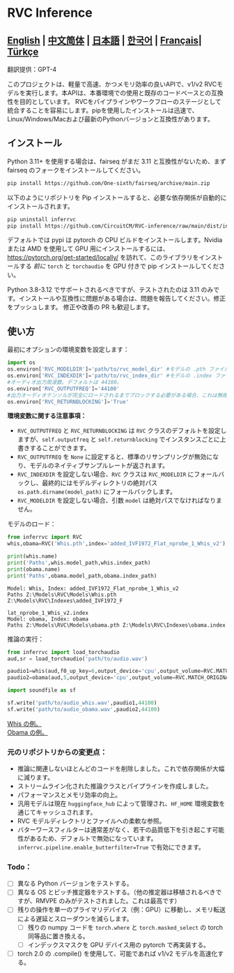 
# RVC Inference
[**English**](../README.md) | [**中文简体**](./README.ch.md) | [**日本語**](./README.ja.md) | [**한국어**](./README.ko.md) | [**Français**](./README.fr.md)| [**Türkçe**](./README.tr.md)
------
翻訳提供：GPT-4

このプロジェクトは、軽量で高速、かつメモリ効率の良いAPIで、v1/v2 RVCモデルを実行します。本APIは、本番環境での使用と既存のコードベースとの互換性を目的としています。
RVCをパイプラインやワークフローのステージとして統合することを容易にします。pipを使用したインストールは迅速で、Linux/Windows/Macおよび最新のPythonバージョンと互換性があります。
## インストール
Python 3.11+ を使用する場合は、fairseq がまだ 3.11 と互換性がないため、まず fairseq のフォークをインストールしてください。
```bash
pip install https://github.com/One-sixth/fairseq/archive/main.zip
```

以下のようにリポジトリを Pip インストールすると、必要な依存関係が自動的にインストールされます。
```bash
pip uninstall inferrvc
pip install https://github.com/CircuitCM/RVC-inference/raw/main/dist/inferrvc-1.0-py3-none-any.whl --no-cache-dir
```
デフォルトでは pypi は pytorch の CPU ビルドをインストールします。Nvidia または AMD を使用して GPU 用にインストールするには、https://pytorch.org/get-started/locally/ を訪れて、このライブラリをインストールする _前に_ `torch` と `torchaudio` を GPU 付きで pip インストールしてください。

Python 3.8-3.12 でサポートされるべきですが、テストされたのは 3.11 のみです。インストールや互換性に問題がある場合は、問題を報告してください。修正をプッシュします。
修正や改善の PR も歓迎します。

## 使い方
最初にオプションの環境変数を設定します：
```python
import os
os.environ['RVC_MODELDIR']='path/to/rvc_model_dir' #モデルの .pth ファイルが保存されている場所。
os.environ['RVC_INDEXDIR']='path/to/rvc_index_dir' #モデルの .index ファイルが保存されている場所。
#オーディオ出力周波数、デフォルトは 44100。
os.environ['RVC_OUTPUTFREQ']='44100'
#出力オーディオテンソルが完全にロードされるまでブロックする必要がある場合、これは無視して構いません。しかし、より大きな torch パイプラインで実行したい場合は、False に設定するとパフォーマンスが少し向上します。
os.environ['RVC_RETURNBLOCKING']='True'
```
**環境変数に関する注意事項：**
- `RVC_OUTPUTFREQ` と `RVC_RETURNBLOCKING` は `RVC` クラスのデフォルトを設定しますが、`self.outputfreq` と `self.returnblocking` でインスタンスごとに上書きすることができます。
- `RVC_OUTPUTFREQ` を `None` に設定すると、標準のリサンプリングが無効になり、モデルのネイティブサンプルレートが返されます。
- `RVC_INDEXDIR` を設定しない場合、`RVC` クラスは `RVC_MODELDIR` にフォールバックし、最終的にはモデルディレクトリの絶対パス `os.path.dirname(model_path)` にフォールバックします。
- `RVC_MODELDIR` を設定しない場合、引数 `model` は絶対パスでなければなりません。

モデルのロード：
```python
from inferrvc import RVC
whis,obama=RVC('Whis.pth',index='added_IVF1972_Flat_nprobe_1_Whis_v2'),RVC(model='obama')

print(whis.name)
print('Paths',whis.model_path,whis.index_path)
print(obama.name)
print('Paths',obama.model_path,obama.index_path)
```
```text
Model: Whis, Index: added_IVF1972_Flat_nprobe_1_Whis_v2
Paths Z:\Models\RVC\Models\Whis.pth Z:\Models\RVC\Indexes\added_IVF1972_F

lat_nprobe_1_Whis_v2.index
Model: obama, Index: obama
Paths Z:\Models\RVC\Models\obama.pth Z:\Models\RVC\Indexes\obama.index
```

推論の実行：
```python
from inferrvc import load_torchaudio
aud,sr = load_torchaudio('path/to/audio.wav')

paudio1=whis(aud,f0_up_key=6,output_device='cpu',output_volume=RVC.MATCH_ORIGINAL,index_rate=.75)
paudio2=obama(aud,5,output_device='cpu',output_volume=RVC.MATCH_ORIGINAL,index_rate=.9)

import soundfile as sf

sf.write('path/to/audio_whis.wav',paudio1,44100)
sf.write('path/to/audio_obama.wav',paudio2,44100)
```
[Whis の例。](./docs/audio_whis.wav)  
[Obama の例。](./docs/audio_obama.wav)

### 元のリポジトリからの変更点：
 - 推論に関連しないほとんどのコードを削除しました。これで依存関係が大幅に減ります。
 - ストリームライン化された推論クラスとパイプラインを作成しました。
 - パフォーマンスとメモリ効率の向上。
 - 汎用モデルは現在 `huggingface_hub` によって管理され、`HF_HOME` 環境変数を通じてキャッシュされます。
 - RVC モデルディレクトリとファイルへの柔軟な参照。
 - バターワースフィルターは通常差がなく、若干の品質低下を引き起こす可能性があるため、デフォルトで無効になっています。`inferrvc.pipeline.enable_butterfilter=True` で有効にできます。

### Todo：
- [ ] 異なる Python バージョンをテストする。
- [ ] 異なる OS とピッチ推定器をテストする。（他の推定器は移植されるべきですが、RMVPE のみがテストされました。これは最高です）
- [ ] 残りの操作を単一のプライマリデバイス（例：GPU）に移動し、メモリ転送による遅延とスローダウンを減らします。
  - [ ] 残りの numpy コードを `torch.where` と `torch.masked_select` の torch 同等品に置き換える。
  - [ ] インデックスマスクを GPU デバイス用の pytorch で再実装する。
- [ ] torch 2.0 の .compile() を使用して、可能であれば v1/v2 モデルを高速化する。